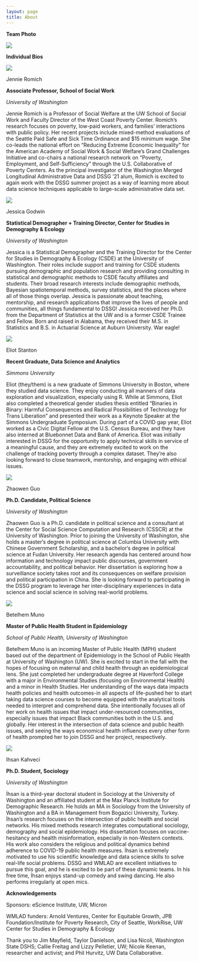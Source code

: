 ```yaml
---
layout: page
title: About
---
```



**Team Photo**

<img src="{{ site.url }}{{ site.baseurl }}/assets/img/tpteam.png">


**Individual Bios**



<img src="{{ site.url }}{{ site.baseurl }}/assets/img/jrpic.png">

Jennie Romich

**Associate Professor, School of Social Work**

*University of Washington*

Jennie Romich is a Professor of Social Welfare at the UW School of Social Work and Faculty Director of the West Coast Poverty Center. Romich’s research focuses on poverty, low-paid workers, and families’ interactions with public policy. Her recent projects include mixed-method evaluations of the Seattle Paid Safe and Sick Time Ordinance and $15 minimum wage.  She co-leads the national effort on “Reducing Extreme Economic Inequality” for the American Academy of Social Work & Social Welfare’s Grand Challenges Initiative and co-chairs a national research network on “Poverty, Employment, and Self-Sufficiency” through the U.S. Collaborative of Poverty Centers.
As the principal investigator of the Washington Merged Longitudinal Administrative Data and DSSG ’21 alum, Romich is excited to again work with the DSSG summer project as a way of learning more about data science techniques applicable to large-scale administrative data set.


<img src="{{ site.url }}{{ site.baseurl }}/assets/img/jgpic.png">

Jessica Godwin

**Statistical Demographer + Training Director, Center for Studies in Demography & Ecology**

*University of Washington*

Jessica is a Statistical Demographer and the Training Director for the Center for Studies in Demography & Ecology (CSDE) at the University of Washington. Their roles include support and training for CSDE students pursuing demographic and population research and providing consulting in statistical and demographic methods to CSDE faculty affiliates and students. Their broad research interests include demographic methods, Bayesian spatiotemporal methods, survey statistics, and the places where all of those things overlap. Jessica is passionate about teaching, mentorship, and research applications that improve the lives of people and communities, all things fundamental to DSSG! Jessica received her Ph.D. from the Department of Statistics at the UW and is a former CSDE Trainee and Fellow. Born and raised in Alabama, they received their M.S. in Statistics and B.S. in Actuarial Science at Auburn University. War eagle!


<img src="{{ site.url }}{{ site.baseurl }}/assets/img/espic.png">

Eliot Stanton

**Recent Graduate, Data Science and Analytics**

*Simmons University*

Eliot (they/them) is a new graduate of Simmons University in Boston, where they studied data science. They enjoy conducting all manners of data exploration and visualization, especially using R. While at Simmons, Eliot also completed a theoretical gender studies thesis entitled “Binaries in Binary: Harmful Consequences and Radical Possibilities of Technology for Trans Liberation” and presented their work as a Keynote Speaker at the Simmons Undergraduate Symposium. During part of a COVID gap year, Eliot worked as a Civic Digital Fellow at the U.S. Census Bureau, and they have also interned at Bluebonnet Data and Bank of America. Eliot was initially interested in DSSG for the opportunity to apply technical skills in service of a meaningful cause, and they are extremely excited to work on the challenge of tracking poverty through a complex dataset. They’re also looking forward to close teamwork, mentorship, and engaging with ethical issues.


<img src="{{ site.url }}{{ site.baseurl }}/assets/img/zgpic2.png">

Zhaowen Guo

**Ph.D. Candidate, Political Science**

*University of Washington*

Zhaowen Guo is a Ph.D. candidate in political science and a consultant at the Center for Social Science Computation and Research (CSSCR) at the University of Washington. Prior to joining the University of Washington, she holds a master’s degree in political science at Columbia University with Chinese Government Scholarship, and a bachelor’s degree in political science at Fudan University.
Her research agenda has centered around how information and technology impact public discourses, government accountability, and political behavior. Her dissertation is exploring how a surveillance society takes root and its consequences on welfare provision and political participation in China. She is looking forward to participating in the DSSG program to leverage her inter-disciplinary experiences in data science and social science in solving real-world problems.


<img src="{{ site.url }}{{ site.baseurl }}/assets/img/bmpic.png">

Betelhem Muno 

**Master of Public Health Student in Epidemiology**

*School of Public Health, University of Washington*
 
Betelhem Muno is an incoming Master of Public Health (MPH) student based out of the department of Epidemiology in the School of Public Health at University of Washington (UW). She is excited to start in the fall with the hopes of focusing on maternal and child health through an epidemiological lens. She just completed her undergraduate degree at Haverford College with a major in Environmental Studies (focusing on Environmental Health) and a minor in Health Studies. Her understanding of the ways data impacts health policies and health outcomes-in all aspects of life-pushed her to start taking data science courses to become equipped with the analytical tools needed to interpret and comprehend data. She intentionally focuses all of her work on health issues that impact under-resourced communities, especially issues that impact Black communities both in the U.S. and globally. Her interest in the intersection of data science and public health issues, and seeing the ways economical health influences every other form of health prompted her to join DSSG and her project, respectively.


<img src="{{ site.url }}{{ site.baseurl }}/assets/img/ikpic.png">

Ihsan Kahveci

**Ph.D. Student, Sociology**

*University of Washington*

İhsan is a third-year doctoral student in Sociology at the University of Washington and an affiliated student at the Max Planck Institute for Demographic Research. He holds an MA in Sociology from the University of Washington and a BA in Management from Bogazici University, Turkey.
İhsan’s research focuses on the intersection of public health and social networks. His mixed methods research integrates computational sociology, demography and social epidemiology. His dissertation focuses on vaccine-hesitancy and health misinformation, especially in non-Western contexts. His work also considers the religious and political dynamics behind adherence to COVID-19 public health measures.
İhsan is extremely motivated to use his scientific knowledge and data science skills to solve real-life social problems. DSSG and WMLAD are excellent initiatives to pursue this goal, and he is excited to be part of these dynamic teams. In his free time, İhsan enjoys stand-up comedy and swing dancing. He also performs irregularly at open mics.


**Acknowledgements**

Sponsors: 
eScience Institute, UW, Micron

WMLAD funders:
Arnold Ventures, Center for Equitable Growth, JPB Foundation/Institute for Poverty Research, City of Seattle, WorkRise, UW Center for Studies in Demography & Ecology

Thank you to Jim Mayfield, Taylor Danielson, and Lisa Nicoli, Washington State DSHS; Callie Freitag and Lizzy Pelletier, UW; Nicole Keenan, researcher and activist; and Phil Hurvitz, UW Data Collaborative.


